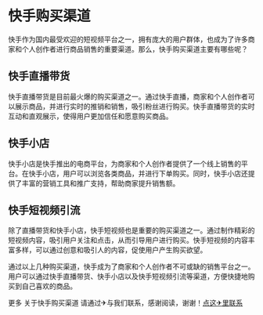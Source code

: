 # 快手购买渠道

快手作为国内最受欢迎的短视频平台之一，拥有庞大的用户群体，也成为了许多商家和个人创作者进行商品销售的重要渠道。那么，快手购买渠道主要有哪些呢？

## 快手直播带货

快手直播带货是目前最火爆的购买渠道之一。通过快手直播，商家和个人创作者可以展示商品，并进行实时的推销和销售，吸引粉丝进行购买。快手直播带货的实时互动和直观展示，使得用户更加信任和愿意购买商品。

## 快手小店

快手小店是快手推出的电商平台，为商家和个人创作者提供了一个线上销售的平台。在快手小店，用户可以浏览各类商品，并进行下单购买。同时，快手小店还提供了丰富的营销工具和推广支持，帮助商家提升销售额。

## 快手短视频引流

除了直播带货和快手小店，快手短视频也是重要的购买渠道之一。通过制作精彩的短视频内容，吸引用户关注和点击，从而引导用户进行购买。快手短视频的内容丰富多样，可以通过创意和吸引人的内容，促使用户产生购买欲望。

通过以上几种购买渠道，快手成为了商家和个人创作者不可或缺的销售平台之一。用户可以通过快手直播带货、快手小店以及快手短视频引流等渠道，方便快捷地购买到自己喜欢的商品。

更多 关于快手购买渠道 请通过✈与我们联系，感谢阅读，谢谢！[点这✈里联系](https://ads.k02.cc)
